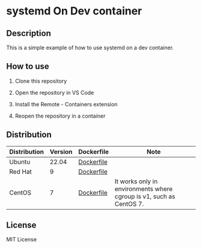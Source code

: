 # systemd On Dev container

## Description

This is a simple example of how to use systemd on a dev container.

## How to use

1. Clone this repository

2. Open the repository in VS Code

3. Install the Remote - Containers extension

4. Reopen the repository in a container

## Distribution

| Distribution | Version | Dockerfile                                            | Note                                                                |
| ------------ | ------- | ----------------------------------------------------- | ------------------------------------------------------------------- |
| Ubuntu       | 22.04   | [Dockerfile](./.devcontainer/ubuntu-jammy/Dockerfile) |                                                                     |
| Red Hat      | 9       | [Dockerfile](./.devcontainer/redhat-ubi9/Dockerfile)  |                                                                     |
| CentOS       | 7       | [Dockerfile](./.devcontainer/centos7/Dockerfile)      | It works only in environments where cgroup is v1, such as CentOS 7. |

## License

MIT License
